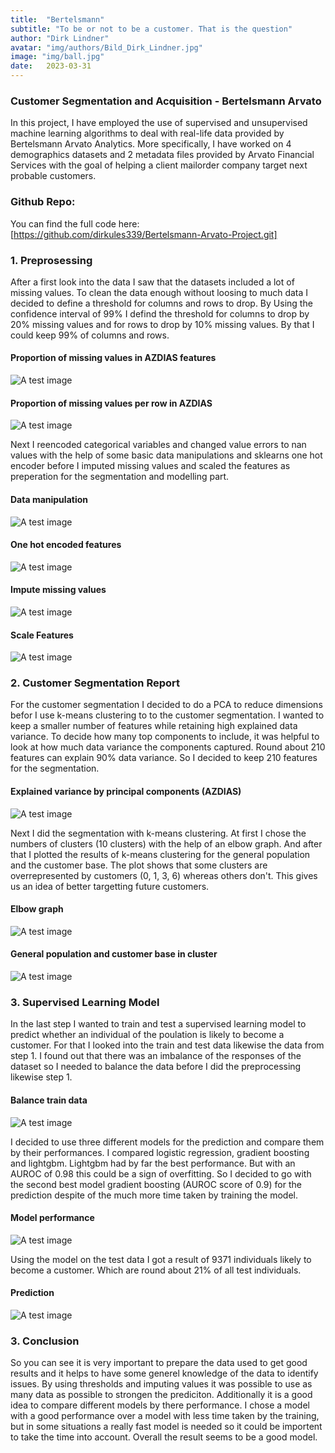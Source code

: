 ```yaml
---
title:  "Bertelsmann"
subtitle: "To be or not to be a customer. That is the question"
author: "Dirk Lindner"
avatar: "img/authors/Bild_Dirk_Lindner.jpg"
image: "img/ball.jpg"
date:   2023-03-31
---
```


### Customer Segmentation and Acquisition - Bertelsmann Arvato
In this project, I have employed the use of supervised and unsupervised machine learning algorithms to deal with real-life data provided by Bertelsmann Arvato Analytics. More specifically, I have worked on 4 demographics datasets and 2 metadata files provided by Arvato Financial Services with the goal of helping a client mailorder company target next probable customers.

### Github Repo:
You can find the full code here: [https://github.com/dirkules339/Bertelsmann-Arvato-Project.git]

### 1. Preprosessing
After a first look into the data I saw that the datasets included a lot of missing values. To clean the data enough without loosing to much data I decided to define a threshold for columns and rows to drop. By Using the confidence interval of 99% I defind the threshold for columns to drop by 20% missing values and for rows to drop by 10% missing values. By that I could keep 99% of columns and rows.

#### Proportion of missing values in AZDIAS features
![A test image](img/B1.png)

#### Proportion of missing values per row in AZDIAS
![A test image](img/B2.png)


Next I reencoded categorical variables and changed value errors to nan values with the help of some basic data manipulations and sklearns one hot encoder before I imputed missing values and scaled the features as preperation for the segmentation and modelling part.

#### Data manipulation 
![A test image](img/B3.png)

#### One hot encoded features
![A test image](img/B4.png)

#### Impute missing values
![A test image](img/B6.png)

#### Scale Features
![A test image](img/B7.png)


### 2. Customer Segmentation Report

For the customer segmentation I decided to do a PCA to reduce dimensions befor I use k-means clustering to to the customer segmentation. I wanted to keep a smaller number of features while retaining high explained data variance. To decide how many top components to include, it was helpful to look at how much data variance the components captured. Round about 210 features can explain 90% data variance. So I decided to keep 210 features for the segmentation.
 
#### Explained variance by principal components (AZDIAS)
![A test image](img/B8.png)

Next I did the segmentation with k-means clustering. At first I chose the numbers of clusters (10 clusters) with the help of an elbow graph. And after that I plotted the results of k-means clustering for the general population and the customer base. The plot shows that some clusters are overrepresented by customers (0, 1, 3, 6) whereas others don't. This gives us an idea of better targetting future customers.

#### Elbow graph
![A test image](img/B9.png)

#### General population and customer base in cluster
![A test image](img/B10.png)


### 3. Supervised Learning Model

In the last step I wanted to train and test a supervised learning model to predict whether an individual of the poulation is likely to become a customer. For that I looked into the train and test data likewise the data from step 1. I found out that there was an imbalance of the responses of the dataset so I needed to balance the data before I did the preprocessing likewise step 1. 

#### Balance train data
![A test image](img/B11.png)

I decided to use three different models for the prediction and compare them by their performances. I compared logistic regression, gradient boosting and lightgbm. Lightgbm had by far the best performance. But with an AUROC of 0.98 this could be a sign of overfitting. So I decided to go with the second best model gradient boosting (AUROC score of 0.9) for the prediction despite of the much more time taken by training the model.

#### Model performance
![A test image](img/B12.png)

Using the model on the test data I got a result of 9371 individuals likely to become a customer. Which are round about 21% of all test individuals.

#### Prediction
![A test image](img/B13.png)


### 3. Conclusion

So you can see it is very important to prepare the data used to get good results and it helps to have some generel knowledge of the data to identify issues. By using thresholds and imputing values it was possible to use as many data as possible to strongen the prediciton. 
Additionally it is a good idea to compare different models by there performance. I chose a model with a good performance over a model with less time taken by the training, but in some situations a really fast model is needed so it could be importent to take the time into account.
Overall the result seems to be a good model.


